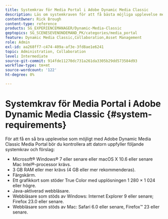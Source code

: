 ```yaml
---
title: Systemkrav för Media Portal i Adobe Dynamic Media Classic
description: Läs om systemkraven för att få bästa möjliga upplevelse med Media Portal i Adobe Dynamic Media Classic.
contentOwner: Rick Brough
content-type: reference
products: SG_EXPERIENCEMANAGER/Dynamic-Media-Classic
geptopics: SG_SCENESEVENONDEMAND_PK/categories/media_portal
feature: Dynamic Media Classic,Collaboration,Asset Management
role: Admin
exl-id: aa268ff7-c474-409a-af3e-3fd8ae1e6241
topic: Administration, Collaboration
level: Intermediate
source-git-commit: 914fde11270dc731a261da3305b29dd573584d93
workflow-type: tm+mt
source-wordcount: '122'
ht-degree: 0%

---
```


# Systemkrav för Media Portal i Adobe Dynamic Media Classic {#system-requirements}

För att få en så bra upplevelse som möjligt med Adobe Dynamic Media Classic Media Portal bör du kontrollera att datorn uppfyller följande systemkrav och förslag:

* Microsoft® Windows® 7 eller senare eller macOS X 10.6 eller senare Mac Intel®-processor krävs.
* 3 GB RAM eller mer krävs (4 GB eller mer rekommenderas).
* Färgskärm.
* Ett grafikkort som stöder True Color med upplösningen 1 280 × 1 024 eller högre.
* Java-aktiverad webbläsare.
* Webbläsare som stöds av Windows: Internet Explorer 9 eller senare; Firefox 23.0 eller senare.
* Webbläsare som stöds av Mac: Safari 6.0 eller senare, Firefox™ 23 eller senare.
